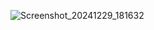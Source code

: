![Screenshot_20241229_181632](https://github.com/user-attachments/assets/fbc47fb7-4be1-4649-935b-0be67267e7bb)

